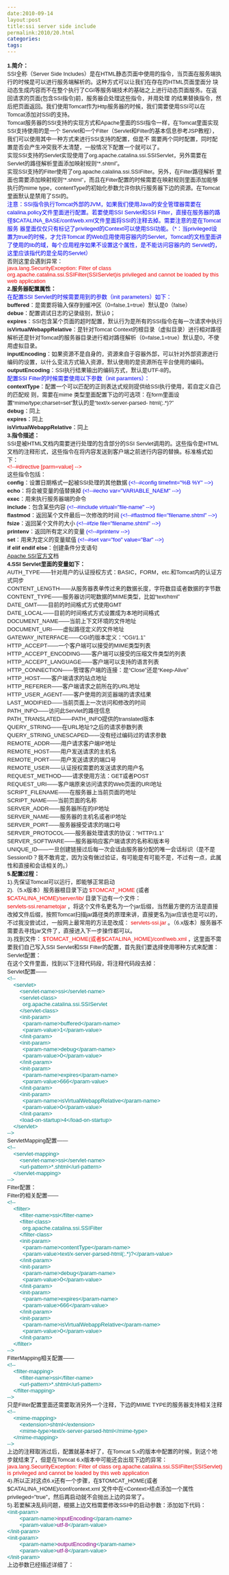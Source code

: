 ```yaml
---
date:2010-09-14
layout:post
title:ssi server side include
permalink:2010/20.html
categories:
tags:
---
```



<p><span style="">   <div style="font-family: Arial; font-size: 12px; line-height: normal;">   <span style="line-height: normal; font-size: small;"><strong style="line-height: normal;">1.简介：</strong></span>  </div>   <div style="font-family: Arial; font-size: 12px; line-height: normal;">   <span style="line-height: normal; font-size: small;"> SSI全称（Server Side Includes）是在HTML静态页面中使用的指令，当页面在服务端执行的时候是可以进行服务端解析的。这种方式可以让我们在存在的HTML页面里面分 块动态生成内容而不在整个执行了CGI等服务端技术的基础之上进行动态页面服务。在返回请求的页面(包含SSI指令)前，服务器会处理这些指令，并用处理 的结果替换指令，然后把页面返回。我们使用Tomcat作为Http服务器的时候，我们需要使用SSI可以在Tomcat添加对SSI的支持。</span>  </div>   <div style="font-family: Arial; font-size: 12px; line-height: normal;">   <span style="line-height: normal; font-size: small;"> Tomcat服务器的SSI支持的实现方式和Apache里面的SSI指令一样，在Tomcat里面实现SSI支持使用的是一个 Servlet和一个Filter（Servlet和Filter的基本信息参考JSP教程），我们可以使用其中一种方式来进行SSI支持的配置，但是不 需要两个同时配置，同时配置是否会产生冲突我不太清楚，一般情况下配置一个就可以了。</span>  </div>   <div style="font-family: Arial; font-size: 12px; line-height: normal;">   <span style="line-height: normal; font-size: small;"> 实现SSI支持的Servlet实现使用了org.apache.catalina.ssi.SSIServlet，另外需要在Servlet的路径解析里面添加映射规则“*.shtml”。</span>  </div>   <div style="font-family: Arial; font-size: 12px; line-height: normal;">   <span style="line-height: normal; font-size: small;"> 实现SSI支持的Filter使用了org.apache.calalina.ssi.SSIFilter。另外，在Filter路径解析 里面也需要添加映射规则“*.shtml”，而且在Filter配置的时候需要在映射规则里面添加能够执行的mime type，contentType的初始化参数允许你执行服务器下边的资源。在Tomcat里面默认是禁用了SSI的。</span>  </div>   <div style="font-family: Arial; font-size: 12px; line-height: normal;">    <span style="line-height: normal; font-size: small;"> </span>   <span style="line-height: normal; color: #0000f0; font-size: small;">注意：SSI指令执行Tomcat外部的JVM，如果我们使用Java的安全管理器需要在 calalina.policy文件里面进行配置。若要使用SSI Servlet和SSI Filter，直接在服务器的路径$CATALINA_BASE/conf/web.xml文件里面将SSI的注释去掉。需要注意的是在Tomcat服务 器里面仅仅只有标记了privileged的Context可以使用SSI功能。（*：当privileged设置为true的时候，才允许Tomcat 的Web应用使用容器内的Servlet，Tomcat的文档里面讲了使用的lib的域，每个应用程序如果不设置这个属性，是不能访问容器内的 Servlet的，这里应该指代的是全局的Servlet）</span>   </div>   <div style="font-family: Arial; font-size: 12px; line-height: normal;">   <span style="line-height: normal; font-size: small;"> 否则这里会遇到异常：</span>  </div>   <div style="font-family: Arial; font-size: 12px; line-height: normal;">    <span style="line-height: normal; font-size: small;"> </span>   <span style="line-height: normal; color: #f00000; font-size: small;">java.lang.SecurityException: Filter of class org.apache.catalina.ssi.SSIFilter(SSIServlet)is privileged and cannot be loaded by this web application</span>   </div>   <div style="font-family: Arial; font-size: 12px; line-height: normal;">   <span style="line-height: normal; font-size: small;"><strong style="line-height: normal;">2.服务器配置属性：</strong></span>  </div>   <div style="font-family: Arial; font-size: 12px; line-height: normal;">   <span style="line-height: normal; color: #0000f0; font-size: small;">在配置SSI Servlet的时候需要用到的参数（init parameters）如下：</span>  </div>   <div style="font-family: Arial; font-size: 12px; line-height: normal;">   <span style="line-height: normal; font-size: small;"><strong style="line-height: normal;">buffered</strong>：是需要将输入保存到缓冲区（0=false,1=true）默认是0（false）</span>  </div>   <div style="font-family: Arial; font-size: 12px; line-height: normal;">   <span style="line-height: normal; font-size: small;"><strong style="line-height: normal;">debue</strong>：配置调试日志的记录级别，默认0；</span>  </div>   <div style="font-family: Arial; font-size: 12px; line-height: normal;">   <span style="line-height: normal; font-size: small;"><strong style="line-height: normal;">expires</strong>：SSI包含某个页面的超时配置，默认行为是所有的SSI指令在每一次请求中执行</span>  </div>   <div style="font-family: Arial; font-size: 12px; line-height: normal;">   <span style="line-height: normal; font-size: small;"><strong style="line-height: normal;">isVirtualWebappRelative</strong>：是针对Tomcat Context的根目录（虚拟目录）进行相对路径解析还是针对Tomcat的服务器目录进行相对路径解析（0=false,1=true）默认是0，不使用虚拟目录。</span>  </div>   <div style="font-family: Arial; font-size: 12px; line-height: normal;">   <span style="line-height: normal; font-size: small;"><strong style="line-height: normal;">inputEncoding</strong>：如果资源不是自身的，资源来自于容器外部，可以针对外部资源进行编码的设置，以什么变法方式输入资源，默认使用的是资源所在平台使用的编码。</span>  </div>   <div style="font-family: Arial; font-size: 12px; line-height: normal;">   <span style="line-height: normal; font-size: small;"><strong style="line-height: normal;">outputEncoding</strong>：SSI执行结果输出的编码方式，默认是UTF-8的。</span>  </div>   <div style="font-family: Arial; font-size: 12px; line-height: normal;">   <span style="line-height: normal; color: #0000f0; font-size: small;">配置SSI Filter的时候需要使用以下参数（init paramters）：</span>  </div>   <div style="font-family: Arial; font-size: 12px; line-height: normal;">   <span style="line-height: normal; font-size: small;"><strong style="line-height: normal;">contextType</strong>：配置一个可以匹配的正则表达式规则提供给SSI执行使用，若自定义自己的匹配规 则，需要在mime 类型里面配置下边的可选项：在form里面设置“mime/type;charset=set”默认的是“text/x-server-parsed- html(;.*)?”</span>  </div>   <div style="font-family: Arial; font-size: 12px; line-height: normal;">   <span style="line-height: normal; font-size: small;"><strong style="line-height: normal;">debug</strong>：同上</span>  </div>   <div style="font-family: Arial; font-size: 12px; line-height: normal;">   <span style="line-height: normal; font-size: small;"><strong style="line-height: normal;">expires</strong>：同上</span>  </div>   <div style="font-family: Arial; font-size: 12px; line-height: normal;">   <span style="line-height: normal; font-size: small;"><strong style="line-height: normal;">isVirtualWebappRelative</strong>：同上</span>  </div>   <div style="font-family: Arial; font-size: 12px; line-height: normal;">   <span style="line-height: normal; font-size: small;"><strong style="line-height: normal;">3.指令描述：</strong></span>  </div>   <div style="font-family: Arial; font-size: 12px; line-height: normal;">   <span style="line-height: normal; font-size: small;">SSI是被HTML文档内需要进行处理的包含部分的SSI Servlet调用的。这些指令是HTML文档的注释形式，这些指令在将内容发送到客户端之前进行内容的替换。标准格式如下：</span>  </div>   <div style="font-family: Arial; font-size: 12px; line-height: normal;">   <span style="line-height: normal; color: #f00000; font-size: small;">&lt;!--#directive [parm=value] --&gt;</span>  </div>   <div style="font-family: Arial; font-size: 12px; line-height: normal;">   <span style="line-height: normal; font-size: small;">这些指令包括：</span>  </div>   <div style="font-family: Arial; font-size: 12px; line-height: normal;">    <span style="line-height: normal; font-size: small;"><strong style="line-height: normal;">config</strong>：设置日期格式一起被SSI处理的其他数据</span>   <span style="line-height: normal; color: #0000f0; font-size: small;">(&lt;!--#config timefmt=&quot;%B %Y&quot; --&gt;)</span>   </div>   <div style="font-family: Arial; font-size: 12px; line-height: normal;">    <span style="line-height: normal; font-size: small;"><strong style="line-height: normal;">echo</strong>：将会被变量的值替换掉</span>   <span style="line-height: normal; color: #0000f0; font-size: small;">(&lt;!--#echo var=&quot;VARIABLE_NAEM&quot; --&gt;)</span>   </div>   <div style="font-family: Arial; font-size: 12px; line-height: normal;">   <span style="line-height: normal; font-size: small;"><strong style="line-height: normal;">exec</strong>：用来执行服务器端的命令</span>  </div>   <div style="font-family: Arial; font-size: 12px; line-height: normal;">    <span style="line-height: normal; font-size: small;"><strong style="line-height: normal;">include</strong>：包含某些内容</span>   <span style="line-height: normal; color: #0000f0; font-size: small;">(&lt;!--#include virtual=&quot;file-name&quot; --&gt;)</span>   </div>   <div style="font-family: Arial; font-size: 12px; line-height: normal;">    <span style="line-height: normal; font-size: small;"><strong style="line-height: normal;">flastmod</strong>：返回某个文件最后一次修改的时间</span>   <span style="line-height: normal; color: #0000f0; font-size: small;">(&lt;!--#flastmod file=&quot;filename.shtml&quot; --&gt;)</span>   </div>   <div style="font-family: Arial; font-size: 12px; line-height: normal;">    <span style="line-height: normal; font-size: small;"><strong style="line-height: normal;">fsize</strong>：返回某个文件的大小</span>   <span style="line-height: normal; color: #0000f0; font-size: small;">(&lt;!--#fzie file=&quot;filename.shtml&quot; --&gt;)</span>   </div>   <div style="font-family: Arial; font-size: 12px; line-height: normal;">    <span style="line-height: normal; font-size: small;"><strong style="line-height: normal;">printenv</strong>：返回所有定义的变量</span>   <span style="line-height: normal; color: #0000f0; font-size: small;">(&lt;!--#printenv --&gt;)</span>   </div>   <div style="font-family: Arial; font-size: 12px; line-height: normal;">    <span style="line-height: normal; font-size: small;"><strong style="line-height: normal;">set</strong>：用来为定义的变量赋值</span>   <span style="line-height: normal; color: #0000f0; font-size: small;">(&lt;!--#set var=&quot;foo&quot; value=&quot;Bar&quot; --&gt;)</span>   </div>   <div style="font-family: Arial; font-size: 12px; line-height: normal;">   <span style="line-height: normal; font-size: small;"><strong style="line-height: normal;">if elif endif else</strong>：创建条件分支语句</span>  </div>   <div style="font-family: Arial; font-size: 12px; line-height: normal;">   <span style="line-height: normal; font-size: small;"><a style="line-height: normal;" href="http://httpd.apache.org/docs/1.3/howto/ssi.html">Apache SSI官方文</a>档</span>  </div>   <div style="font-family: Arial; font-size: 12px; line-height: normal;">   <span style="line-height: normal; font-size: small;"><strong style="line-height: normal;">4.SSI Servlet里面的变量如下：</strong></span>  </div>   <div style="font-family: Arial; font-size: 12px; line-height: normal;">   <span style="line-height: normal; font-size: small;">AUTH_TYPE——针对用户的认证授权方式：BASIC，FORM，etc.和Tomcat内的认证方式同步</span>  </div>   <div style="font-family: Arial; font-size: 12px; line-height: normal;">   <span style="line-height: normal; font-size: small;">CONTENT_LENGTH——从服务器表单传过来的数据长度，字符数目或者数据的字节数</span>  </div>   <div style="font-family: Arial; font-size: 12px; line-height: normal;">   <span style="line-height: normal; font-size: small;">CONTENT_TYPE——服务器访问呢数据的MIME类型，比如“text/html”</span>  </div>   <div style="font-family: Arial; font-size: 12px; line-height: normal;">   <span style="line-height: normal; font-size: small;">DATE_GMT——目前的时间格式方式使用GMT</span>  </div>   <div style="font-family: Arial; font-size: 12px; line-height: normal;">   <span style="line-height: normal; font-size: small;">DATE_LOCAL——目前的时间格式方式设置成为本地时间格式</span>  </div>   <div style="font-family: Arial; font-size: 12px; line-height: normal;">   <span style="line-height: normal; font-size: small;">DOCUMENT_NAME——当前上下文环境的文件地址</span>  </div>   <div style="font-family: Arial; font-size: 12px; line-height: normal;">   <span style="line-height: normal; font-size: small;">DOCUMENT_URI——虚拟路径定义的文件地址</span>  </div>   <div style="font-family: Arial; font-size: 12px; line-height: normal;">   <span style="line-height: normal; font-size: small;">GATEWAY_INTERFACE——CGI的版本定义：“CGI/1.1”</span>  </div>   <div style="font-family: Arial; font-size: 12px; line-height: normal;">   <span style="line-height: normal; font-size: small;">HTTP_ACCEPT——一个客户端可以接受的MIME类型列表</span>  </div>   <div style="font-family: Arial; font-size: 12px; line-height: normal;">   <span style="line-height: normal; font-size: small;">HTTP_ACCEPT_ENCODING——客户端可以接受的压缩文件类型的列表</span>  </div>   <div style="font-family: Arial; font-size: 12px; line-height: normal;">   <span style="line-height: normal; font-size: small;">HTTP_ACCEPT_LANGUAGE——客户端可以支持的语言列表</span>  </div>   <div style="font-family: Arial; font-size: 12px; line-height: normal;">   <span style="line-height: normal; font-size: small;">HTTP_CONNECTION——管理客户端的连接：是“Close”还是“Keep-Alive”</span>  </div>   <div style="font-family: Arial; font-size: 12px; line-height: normal;">   <span style="line-height: normal; font-size: small;">HTTP_HOST——客户端请求的站点地址</span>  </div>   <div style="font-family: Arial; font-size: 12px; line-height: normal;">   <span style="line-height: normal; font-size: small;">HTTP_REFERER——客户端请求之前所在的URL地址</span>  </div>   <div style="font-family: Arial; font-size: 12px; line-height: normal;">   <span style="line-height: normal; font-size: small;">HTTP_USER_AGENT——客户使用的浏览器端的请求结果</span>  </div>   <div style="font-family: Arial; font-size: 12px; line-height: normal;">   <span style="line-height: normal; font-size: small;">LAST_MODIFIED——当前页面上一次访问和修改的时间</span>  </div>   <div style="font-family: Arial; font-size: 12px; line-height: normal;">   <span style="line-height: normal; font-size: small;">PATH_INFO——访问此Servlet的路径信息</span>  </div>   <div style="font-family: Arial; font-size: 12px; line-height: normal;">   <span style="line-height: normal; font-size: small;">PATH_TRANSLATED——PATH_INFO提供的translated版本</span>  </div>   <div style="font-family: Arial; font-size: 12px; line-height: normal;">   <span style="line-height: normal; font-size: small;">QUERY_STRING——在URL地址?之后的请求参数列表</span>  </div>   <div style="font-family: Arial; font-size: 12px; line-height: normal;">   <span style="line-height: normal; font-size: small;">QUERY_STRING_UNESCAPED——没有经过编码过的请求参数</span>  </div>   <div style="font-family: Arial; font-size: 12px; line-height: normal;">   <span style="line-height: normal; font-size: small;">REMOTE_ADDR——用户请求客户端IP地址</span>  </div>   <div style="font-family: Arial; font-size: 12px; line-height: normal;">   <span style="line-height: normal; font-size: small;">REMOTE_HOST——用户发送请求的主机名</span>  </div>   <div style="font-family: Arial; font-size: 12px; line-height: normal;">   <span style="line-height: normal; font-size: small;">REMOTE_PORT——用户发送请求的端口号</span>  </div>   <div style="font-family: Arial; font-size: 12px; line-height: normal;">   <span style="line-height: normal; font-size: small;">REMOTE_USER——认证授权需要的发送请求的用户名</span>  </div>   <div style="font-family: Arial; font-size: 12px; line-height: normal;">   <span style="line-height: normal; font-size: small;">REQUEST_METHOD——请求使用方法：GET或者POST</span>  </div>   <div style="font-family: Arial; font-size: 12px; line-height: normal;">   <span style="line-height: normal; font-size: small;">REQUEST_URI——客户端原来访问请求的Web页面的URI地址</span>  </div>   <div style="font-family: Arial; font-size: 12px; line-height: normal;">   <span style="line-height: normal; font-size: small;">SCRIPT_FILENAME——在服务器上当前页面的地址</span>  </div>   <div style="font-family: Arial; font-size: 12px; line-height: normal;">   <span style="line-height: normal; font-size: small;">SCRIPT_NAME——当前页面的名称</span>  </div>   <div style="font-family: Arial; font-size: 12px; line-height: normal;">   <span style="line-height: normal; font-size: small;">SERVER_ADDR——服务器所在的IP地址</span>  </div>   <div style="font-family: Arial; font-size: 12px; line-height: normal;">   <span style="line-height: normal; font-size: small;">SERVER_NAME——服务器的主机名或者IP地址</span>  </div>   <div style="font-family: Arial; font-size: 12px; line-height: normal;">   <span style="line-height: normal; font-size: small;">SERVER_PORT——服务器接受请求的端口号</span>  </div>   <div style="font-family: Arial; font-size: 12px; line-height: normal;">   <span style="line-height: normal; font-size: small;">SERVER_PROTOCOL——服务器处理请求的协议：“HTTP/1.1”</span>  </div>   <div style="font-family: Arial; font-size: 12px; line-height: normal;">   <span style="line-height: normal; font-size: small;">SERVER_SOFTWARE——服务器响应客户端请求的名称和版本号</span>  </div>   <div style="font-family: Arial; font-size: 12px; line-height: normal;">   <span style="line-height: normal; font-size: small;">UNIQUE_ID——一旦创建链接过后每一次会话由服务器分配的唯一会话标识（是不是SessionID？我不敢肯定，因为没有做过验证，有可能是有可能不是，不过有一点，此属性和直接和会话相关的。）</span>  </div>   <div style="font-family: Arial; font-size: 12px; line-height: normal;">   <span style="line-height: normal; font-size: small;"><strong style="line-height: normal;">5.配置过程：</strong></span>  </div>   <div style="font-family: Arial; font-size: 12px; line-height: normal;">   <span style="line-height: normal; font-size: small;">1).先保证Tomcat可以运行，即能够正常启动</span>  </div>   <div style="font-family: Arial; font-size: 12px; line-height: normal;">    <span style="line-height: normal; font-size: small;">2).（5.x版本）服务器根目录下边</span>   <span style="line-height: normal; color: #f00000; font-size: small;">$TOMCAT_HOME</span>   <span style="line-height: normal; font-size: small;">(或者</span>   <span style="line-height: normal; color: #f00000; font-size: small;">$CATALINA_HOME)/server/lib/</span>   <span style="line-height: normal; font-size: small;">目录下边有一个文件：</span>   </div>   <div style="font-family: Arial; font-size: 12px; line-height: normal;">    <span style="line-height: normal; color: #f00000; font-size: small;">servlets-ssi.renametojar</span>   <span style="line-height: normal; font-size: small;">，将这个文件名更名为一个jar后缀，当然最方便的方法是直接改掉文件后缀，按照Tomcat扫描jar路径类的原理来讲，直接更名为jar应该也是可以的，不过我没尝试过，一般网上最常用的方法是改成：</span>   <span style="line-height: normal; color: #f00000; font-size: small;">servlets-ssi.jar</span>   <span style="line-height: normal; font-size: small;">。（6.x版本）服务器不需要去寻找jar文件了，直接进入下一步操作都可以。</span>   </div>   <div style="font-family: Arial; font-size: 12px; line-height: normal;">    <span style="line-height: normal; font-size: small;">3).找到文件：</span>   <span style="line-height: normal; color: #f00000; font-size: small;">$TOMCAT_HOME(或者$CATALINA_HOME)/conf/web.xml</span>   <span style="line-height: normal; font-size: small;">，这里面不需要我们自己写入SSI Servlet和SSI Filter的配置，首先我们要选择使用哪种方式来配置：</span>   </div>   <div style="font-family: Arial; font-size: 12px; line-height: normal;">   <span style="line-height: normal; font-size: small;">Servlet配置：</span>  </div>   <div style="font-family: Arial; font-size: 12px; line-height: normal;">   <span style="line-height: normal; font-size: small;"> 在这个文件里面，找到以下注释代码段，将注释代码段去掉：</span>  </div>   <div style="font-family: Arial; font-size: 12px; line-height: normal;">   <span style="line-height: normal; font-size: small;">Servlet配置——</span>  </div>   <div style="font-family: Arial; font-size: 12px; line-height: normal;">   <span style="line-height: normal; color: #008080; font-size: small;">&lt;!--</span>  </div>   <div style="font-family: Arial; font-size: 12px; line-height: normal;">   <span style="line-height: normal; color: #008080; font-size: small;">&nbsp;&nbsp;&nbsp; &lt;servlet&gt;</span>  </div>   <div style="font-family: Arial; font-size: 12px; line-height: normal;">   <span style="line-height: normal; color: #008080; font-size: small;">&nbsp;&nbsp;&nbsp;&nbsp;&nbsp;&nbsp;&nbsp; &lt;servlet-name&gt;ssi&lt;/servlet-name&gt;</span>  </div>   <div style="font-family: Arial; font-size: 12px; line-height: normal;">   <span style="line-height: normal; color: #008080; font-size: small;">&nbsp;&nbsp;&nbsp;&nbsp;&nbsp;&nbsp;&nbsp; &lt;servlet-class&gt;</span>  </div>   <div style="font-family: Arial; font-size: 12px; line-height: normal;">   <span style="line-height: normal; color: #008080; font-size: small;">&nbsp;&nbsp;&nbsp;&nbsp;&nbsp;&nbsp;&nbsp;&nbsp;&nbsp; org.apache.catalina.ssi.SSIServlet</span>  </div>   <div style="font-family: Arial; font-size: 12px; line-height: normal;">   <span style="line-height: normal; color: #008080; font-size: small;">&nbsp;&nbsp;&nbsp;&nbsp;&nbsp;&nbsp;&nbsp; &lt;/servlet-class&gt;</span>  </div>   <div style="font-family: Arial; font-size: 12px; line-height: normal;">   <span style="line-height: normal; color: #008080; font-size: small;">&nbsp;&nbsp;&nbsp;&nbsp;&nbsp;&nbsp;&nbsp; &lt;init-param&gt;</span>  </div>   <div style="font-family: Arial; font-size: 12px; line-height: normal;">   <span style="line-height: normal; color: #008080; font-size: small;">&nbsp;&nbsp;&nbsp;&nbsp;&nbsp;&nbsp;&nbsp;&nbsp;&nbsp; &lt;param-name&gt;buffered&lt;/param-name&gt;</span>  </div>   <div style="font-family: Arial; font-size: 12px; line-height: normal;">   <span style="line-height: normal; color: #008080; font-size: small;">&nbsp;&nbsp;&nbsp;&nbsp;&nbsp;&nbsp;&nbsp;&nbsp;&nbsp; &lt;param-value&gt;1&lt;/param-value&gt;</span>  </div>   <div style="font-family: Arial; font-size: 12px; line-height: normal;">   <span style="line-height: normal; color: #008080; font-size: small;">&nbsp;&nbsp;&nbsp;&nbsp;&nbsp;&nbsp;&nbsp; &lt;/init-param&gt;</span>  </div>   <div style="font-family: Arial; font-size: 12px; line-height: normal;">   <span style="line-height: normal; color: #008080; font-size: small;">&nbsp;&nbsp;&nbsp;&nbsp;&nbsp;&nbsp;&nbsp; &lt;init-param&gt;</span>  </div>   <div style="font-family: Arial; font-size: 12px; line-height: normal;">   <span style="line-height: normal; color: #008080; font-size: small;">&nbsp;&nbsp;&nbsp;&nbsp;&nbsp;&nbsp;&nbsp;&nbsp;&nbsp; &lt;param-name&gt;debug&lt;/param-name&gt;</span>  </div>   <div style="font-family: Arial; font-size: 12px; line-height: normal;">   <span style="line-height: normal; color: #008080; font-size: small;">&nbsp;&nbsp;&nbsp;&nbsp;&nbsp;&nbsp;&nbsp;&nbsp;&nbsp; &lt;param-value&gt;0&lt;/param-value&gt;</span>  </div>   <div style="font-family: Arial; font-size: 12px; line-height: normal;">   <span style="line-height: normal; color: #008080; font-size: small;">&nbsp;&nbsp;&nbsp;&nbsp;&nbsp;&nbsp;&nbsp; &lt;/init-param&gt;</span>  </div>   <div style="font-family: Arial; font-size: 12px; line-height: normal;">   <span style="line-height: normal; color: #008080; font-size: small;">&nbsp;&nbsp;&nbsp;&nbsp;&nbsp;&nbsp;&nbsp; &lt;init-param&gt;</span>  </div>   <div style="font-family: Arial; font-size: 12px; line-height: normal;">   <span style="line-height: normal; color: #008080; font-size: small;">&nbsp;&nbsp;&nbsp;&nbsp;&nbsp;&nbsp;&nbsp;&nbsp;&nbsp; &lt;param-name&gt;expires&lt;/param-name&gt;</span>  </div>   <div style="font-family: Arial; font-size: 12px; line-height: normal;">   <span style="line-height: normal; color: #008080; font-size: small;">&nbsp;&nbsp;&nbsp;&nbsp;&nbsp;&nbsp;&nbsp;&nbsp;&nbsp; &lt;param-value&gt;666&lt;/param-value&gt;</span>  </div>   <div style="font-family: Arial; font-size: 12px; line-height: normal;">   <span style="line-height: normal; color: #008080; font-size: small;">&nbsp;&nbsp;&nbsp;&nbsp;&nbsp;&nbsp;&nbsp; &lt;/init-param&gt;</span>  </div>   <div style="font-family: Arial; font-size: 12px; line-height: normal;">   <span style="line-height: normal; color: #008080; font-size: small;">&nbsp;&nbsp;&nbsp;&nbsp;&nbsp;&nbsp;&nbsp; &lt;init-param&gt;</span>  </div>   <div style="font-family: Arial; font-size: 12px; line-height: normal;">   <span style="line-height: normal; color: #008080; font-size: small;">&nbsp;&nbsp;&nbsp;&nbsp;&nbsp;&nbsp;&nbsp;&nbsp;&nbsp; &lt;param-name&gt;isVirtualWebappRelative&lt;/param-name&gt;</span>  </div>   <div style="font-family: Arial; font-size: 12px; line-height: normal;">   <span style="line-height: normal; color: #008080; font-size: small;">&nbsp;&nbsp;&nbsp;&nbsp;&nbsp;&nbsp;&nbsp;&nbsp;&nbsp; &lt;param-value&gt;0&lt;/param-value&gt;</span>  </div>   <div style="font-family: Arial; font-size: 12px; line-height: normal;">   <span style="line-height: normal; color: #008080; font-size: small;">&nbsp;&nbsp;&nbsp;&nbsp;&nbsp;&nbsp;&nbsp; &lt;/init-param&gt;</span>  </div>   <div style="font-family: Arial; font-size: 12px; line-height: normal;">   <span style="line-height: normal; color: #008080; font-size: small;">&nbsp;&nbsp;&nbsp;&nbsp;&nbsp;&nbsp;&nbsp; &lt;load-on-startup&gt;4&lt;/load-on-startup&gt;</span>  </div>   <div style="font-family: Arial; font-size: 12px; line-height: normal;">   <span style="line-height: normal; color: #008080; font-size: small;">&nbsp;&nbsp;&nbsp; &lt;/servlet&gt;</span>  </div>   <div style="font-family: Arial; font-size: 12px; line-height: normal;">   <span style="line-height: normal; color: #008080; font-size: small;">--&gt;</span>  </div>   <div style="font-family: Arial; font-size: 12px; line-height: normal;">   <span style="line-height: normal; font-size: small;">ServletMapping配置——</span>  </div>   <div style="font-family: Arial; font-size: 12px; line-height: normal;">   <span style="line-height: normal; color: #008080; font-size: small;">&lt;!--</span>  </div>   <div style="font-family: Arial; font-size: 12px; line-height: normal;">   <span style="line-height: normal; color: #008080; font-size: small;">&nbsp;&nbsp;&nbsp; &lt;servlet-mapping&gt;</span>  </div>   <div style="font-family: Arial; font-size: 12px; line-height: normal;">   <span style="line-height: normal; color: #008080; font-size: small;">&nbsp;&nbsp;&nbsp;&nbsp;&nbsp;&nbsp;&nbsp; &lt;servlet-name&gt;ssi&lt;/servlet-name&gt;</span>  </div>   <div style="font-family: Arial; font-size: 12px; line-height: normal;">   <span style="line-height: normal; color: #008080; font-size: small;">&nbsp;&nbsp;&nbsp;&nbsp;&nbsp;&nbsp;&nbsp; &lt;url-pattern&gt;*.shtml&lt;/url-pattern&gt;</span>  </div>   <div style="font-family: Arial; font-size: 12px; line-height: normal;">   <span style="line-height: normal; color: #008080; font-size: small;">&nbsp;&nbsp;&nbsp; &lt;/servlet-mapping&gt;</span>  </div>   <div style="font-family: Arial; font-size: 12px; line-height: normal;">   <span style="line-height: normal; color: #008080; font-size: small;">--&gt;</span>  </div>   <div style="font-family: Arial; font-size: 12px; line-height: normal;">   <span style="line-height: normal; font-size: small;">Filter配置：</span>  </div>   <div style="font-family: Arial; font-size: 12px; line-height: normal;">   <span style="line-height: normal; font-size: small;">Filter的相关配置——</span>  </div>   <div style="font-family: Arial; font-size: 12px; line-height: normal;">   <span style="line-height: normal; color: #008080; font-size: small;">&lt;!--</span>  </div>   <div style="font-family: Arial; font-size: 12px; line-height: normal;">   <span style="line-height: normal; color: #008080; font-size: small;">&nbsp;&nbsp;&nbsp; &lt;filter&gt;</span>  </div>   <div style="font-family: Arial; font-size: 12px; line-height: normal;">   <span style="line-height: normal; color: #008080; font-size: small;">&nbsp;&nbsp;&nbsp;&nbsp;&nbsp;&nbsp;&nbsp; &lt;filter-name&gt;ssi&lt;/filter-name&gt;</span>  </div>   <div style="font-family: Arial; font-size: 12px; line-height: normal;">   <span style="line-height: normal; color: #008080; font-size: small;">&nbsp;&nbsp;&nbsp;&nbsp;&nbsp;&nbsp;&nbsp; &lt;filter-class&gt;</span>  </div>   <div style="font-family: Arial; font-size: 12px; line-height: normal;">   <span style="line-height: normal; color: #008080; font-size: small;">&nbsp;&nbsp;&nbsp;&nbsp;&nbsp;&nbsp;&nbsp;&nbsp;&nbsp; org.apache.catalina.ssi.SSIFilter</span>  </div>   <div style="font-family: Arial; font-size: 12px; line-height: normal;">   <span style="line-height: normal; color: #008080; font-size: small;">&nbsp;&nbsp;&nbsp;&nbsp;&nbsp;&nbsp;&nbsp; &lt;/filter-class&gt;</span>  </div>   <div style="font-family: Arial; font-size: 12px; line-height: normal;">   <span style="line-height: normal; color: #008080; font-size: small;">&nbsp;&nbsp;&nbsp;&nbsp;&nbsp;&nbsp;&nbsp; &lt;init-param&gt;</span>  </div>   <div style="font-family: Arial; font-size: 12px; line-height: normal;">   <span style="line-height: normal; color: #008080; font-size: small;">&nbsp;&nbsp;&nbsp;&nbsp;&nbsp;&nbsp;&nbsp;&nbsp;&nbsp; &lt;param-name&gt;contentType&lt;/param-name&gt;</span>  </div>   <div style="font-family: Arial; font-size: 12px; line-height: normal;">   <span style="line-height: normal; color: #008080; font-size: small;">&nbsp;&nbsp;&nbsp;&nbsp;&nbsp;&nbsp;&nbsp;&nbsp;&nbsp; &lt;param-value&gt;text/x-server-parsed-html(;.*)?&lt;/param-value&gt;</span>  </div>   <div style="font-family: Arial; font-size: 12px; line-height: normal;">   <span style="line-height: normal; color: #008080; font-size: small;">&nbsp;&nbsp;&nbsp;&nbsp;&nbsp;&nbsp;&nbsp; &lt;/init-param&gt;</span>  </div>   <div style="font-family: Arial; font-size: 12px; line-height: normal;">   <span style="line-height: normal; color: #008080; font-size: small;">&nbsp;&nbsp;&nbsp;&nbsp;&nbsp;&nbsp;&nbsp; &lt;init-param&gt;</span>  </div>   <div style="font-family: Arial; font-size: 12px; line-height: normal;">   <span style="line-height: normal; color: #008080; font-size: small;">&nbsp;&nbsp;&nbsp;&nbsp;&nbsp;&nbsp;&nbsp;&nbsp;&nbsp; &lt;param-name&gt;debug&lt;/param-name&gt;</span>  </div>   <div style="font-family: Arial; font-size: 12px; line-height: normal;">   <span style="line-height: normal; color: #008080; font-size: small;">&nbsp;&nbsp;&nbsp;&nbsp;&nbsp;&nbsp;&nbsp;&nbsp;&nbsp; &lt;param-value&gt;0&lt;/param-value&gt;</span>  </div>   <div style="font-family: Arial; font-size: 12px; line-height: normal;">   <span style="line-height: normal; color: #008080; font-size: small;">&nbsp;&nbsp;&nbsp;&nbsp;&nbsp;&nbsp;&nbsp; &lt;/init-param&gt;</span>  </div>   <div style="font-family: Arial; font-size: 12px; line-height: normal;">   <span style="line-height: normal; color: #008080; font-size: small;">&nbsp;&nbsp;&nbsp;&nbsp;&nbsp;&nbsp;&nbsp; &lt;init-param&gt;</span>  </div>   <div style="font-family: Arial; font-size: 12px; line-height: normal;">   <span style="line-height: normal; color: #008080; font-size: small;">&nbsp;&nbsp;&nbsp;&nbsp;&nbsp;&nbsp;&nbsp;&nbsp;&nbsp; &lt;param-name&gt;expires&lt;/param-name&gt;</span>  </div>   <div style="font-family: Arial; font-size: 12px; line-height: normal;">   <span style="line-height: normal; color: #008080; font-size: small;">&nbsp;&nbsp;&nbsp;&nbsp;&nbsp;&nbsp;&nbsp;&nbsp;&nbsp; &lt;param-value&gt;666&lt;/param-value&gt;</span>  </div>   <div style="font-family: Arial; font-size: 12px; line-height: normal;">   <span style="line-height: normal; color: #008080; font-size: small;">&nbsp;&nbsp;&nbsp;&nbsp;&nbsp;&nbsp;&nbsp; &lt;/init-param&gt;</span>  </div>   <div style="font-family: Arial; font-size: 12px; line-height: normal;">   <span style="line-height: normal; color: #008080; font-size: small;">&nbsp;&nbsp;&nbsp;&nbsp;&nbsp;&nbsp;&nbsp; &lt;init-param&gt;</span>  </div>   <div style="font-family: Arial; font-size: 12px; line-height: normal;">   <span style="line-height: normal; color: #008080; font-size: small;">&nbsp;&nbsp;&nbsp;&nbsp;&nbsp;&nbsp;&nbsp;&nbsp;&nbsp; &lt;param-name&gt;isVirtualWebappRelative&lt;/param-name&gt;</span>  </div>   <div style="font-family: Arial; font-size: 12px; line-height: normal;">   <span style="line-height: normal; color: #008080; font-size: small;">&nbsp;&nbsp;&nbsp;&nbsp;&nbsp;&nbsp;&nbsp;&nbsp;&nbsp; &lt;param-value&gt;0&lt;/param-value&gt;</span>  </div>   <div style="font-family: Arial; font-size: 12px; line-height: normal;">   <span style="line-height: normal; color: #008080; font-size: small;">&nbsp;&nbsp;&nbsp;&nbsp;&nbsp;&nbsp;&nbsp; &lt;/init-param&gt;</span>  </div>   <div style="font-family: Arial; font-size: 12px; line-height: normal;">   <span style="line-height: normal; color: #008080; font-size: small;">&nbsp;&nbsp;&nbsp; &lt;/filter&gt;</span>  </div>   <div style="font-family: Arial; font-size: 12px; line-height: normal;">   <span style="line-height: normal; color: #008080; font-size: small;">--&gt;</span>  </div>   <div style="font-family: Arial; font-size: 12px; line-height: normal;">   <span style="line-height: normal; font-size: small;">FilterMapping相关配置——</span>  </div>   <div style="font-family: Arial; font-size: 12px; line-height: normal;">   <span style="line-height: normal; color: #008080; font-size: small;">&lt;!--</span>  </div>   <div style="font-family: Arial; font-size: 12px; line-height: normal;">   <span style="line-height: normal; color: #008080; font-size: small;">&nbsp;&nbsp;&nbsp; &lt;filter-mapping&gt;</span>  </div>   <div style="font-family: Arial; font-size: 12px; line-height: normal;">   <span style="line-height: normal; color: #008080; font-size: small;">&nbsp;&nbsp;&nbsp;&nbsp;&nbsp;&nbsp;&nbsp; &lt;filter-name&gt;ssi&lt;/filter-name&gt;</span>  </div>   <div style="font-family: Arial; font-size: 12px; line-height: normal;">   <span style="line-height: normal; color: #008080; font-size: small;">&nbsp;&nbsp;&nbsp;&nbsp;&nbsp;&nbsp;&nbsp; &lt;url-pattern&gt;*.shtml&lt;/url-pattern&gt;</span>  </div>   <div style="font-family: Arial; font-size: 12px; line-height: normal;">   <span style="line-height: normal; color: #008080; font-size: small;">&nbsp;&nbsp;&nbsp; &lt;/filter-mapping&gt;</span>  </div>   <div style="font-family: Arial; font-size: 12px; line-height: normal;">   <span style="line-height: normal; color: #008080; font-size: small;">--&gt;</span>  </div>   <div style="font-family: Arial; font-size: 12px; line-height: normal;">   <span style="line-height: normal; font-size: small;">只是Filter配置里面还需要取消另外一个注释，下边的MIME TYPE的服务器支持相关注释</span>  </div>   <div style="font-family: Arial; font-size: 12px; line-height: normal;">   <span style="line-height: normal; color: #008080; font-size: small;">&lt;!--</span>  </div>   <div style="font-family: Arial; font-size: 12px; line-height: normal;">   <span style="line-height: normal; color: #008080; font-size: small;">&nbsp;&nbsp;&nbsp; &lt;mime-mapping&gt;</span>  </div>   <div style="font-family: Arial; font-size: 12px; line-height: normal;">   <span style="line-height: normal; color: #008080; font-size: small;">&nbsp;&nbsp;&nbsp;&nbsp;&nbsp;&nbsp;&nbsp; &lt;extension&gt;shtml&lt;/extension&gt;</span>  </div>   <div style="font-family: Arial; font-size: 12px; line-height: normal;">   <span style="line-height: normal; color: #008080; font-size: small;">&nbsp;&nbsp;&nbsp;&nbsp;&nbsp;&nbsp;&nbsp; &lt;mime-type&gt;text/x-server-parsed-html&lt;/mime-type&gt;</span>  </div>   <div style="font-family: Arial; font-size: 12px; line-height: normal;">   <span style="line-height: normal; color: #008080; font-size: small;">&nbsp;&nbsp;&nbsp; &lt;/mime-mapping&gt;</span>  </div>   <div style="font-family: Arial; font-size: 12px; line-height: normal;">   <span style="line-height: normal; color: #008080; font-size: small;">--&gt;</span>  </div>   <div style="font-family: Arial; font-size: 12px; line-height: normal;">   <span style="line-height: normal; font-size: small;"> 上边的注释取消过后，配置就基本好了，在Tomcat 5.x的版本中配置的时候，到这个地步就结束了，但是在Tomcat 6.x版本中可能还会出现下边的异常：</span>  </div>   <div style="font-family: Arial; font-size: 12px; line-height: normal;">    <span style="line-height: normal; font-size: small;"> </span>   <span style="line-height: normal; color: #f00000; font-size: small;">java.lang.SecurityException: Filter of class org.apache.catalina.ssi.SSIFilter(SSIServlet) is privileged and cannot be loaded by this web application</span>   </div>   <div style="font-family: Arial; font-size: 12px; line-height: normal;">   <span style="line-height: normal; font-size: small;">4).所以正对这点6.x还有一个步骤，在$TOMCAT_HOME(或者$CATALINA_HOME)/conf/context.xml 文件中在&lt;Context&gt;结点添加一个属性privileged=&quot;true&quot;，然后再启动就不会抛出上边的异常了。</span>  </div>   <div style="font-family: Arial; font-size: 12px; line-height: normal;">   <span style="line-height: normal; font-size: small;">5).若要解决乱码问题，根据上边文档需要修改SSI中的启动参数：添加如下代码：</span>  </div>   <div style="font-family: Arial; font-size: 12px; line-height: normal;">   <span style="line-height: normal; color: #008080; font-size: small;">&lt;init-param&gt;</span>  </div>   <div style="font-family: Arial; font-size: 12px; line-height: normal;">   <span style="line-height: normal; color: #008080; font-size: small;">&nbsp;&nbsp;&nbsp;&nbsp;&nbsp;&nbsp;&nbsp; &lt;param-name&gt;<span style="line-height: normal; color: #800080;">inputEncoding</span>&lt;/param-name&gt;</span>  </div>   <div style="font-family: Arial; font-size: 12px; line-height: normal;">   <span style="line-height: normal; color: #008080; font-size: small;">&nbsp;&nbsp;&nbsp;&nbsp;&nbsp;&nbsp;&nbsp; &lt;param-value&gt;<span style="line-height: normal; color: #800080;">utf-8</span>&lt;/param-value&gt;</span>  </div>   <div style="font-family: Arial; font-size: 12px; line-height: normal;">   <span style="line-height: normal; color: #008080; font-size: small;">&lt;/init-param&gt;</span>  </div>   <div style="font-family: Arial; font-size: 12px; line-height: normal;">   <span style="line-height: normal; color: #008080; font-size: small;">&lt;init-param&gt;</span>  </div>   <div style="font-family: Arial; font-size: 12px; line-height: normal;">   <span style="line-height: normal; color: #008080; font-size: small;">&nbsp;&nbsp;&nbsp;&nbsp;&nbsp;&nbsp;&nbsp; &lt;param-name&gt;<span style="line-height: normal; color: #800080;">outputEncoding</span>&lt;/param-name&gt;</span>  </div>   <div style="font-family: Arial; font-size: 12px; line-height: normal;">   <span style="line-height: normal; color: #008080; font-size: small;">&nbsp;&nbsp;&nbsp;&nbsp;&nbsp;&nbsp;&nbsp; &lt;param-value&gt;<span style="line-height: normal; color: #800080;">utf-8</span>&lt;/param-value&gt;</span>  </div>   <div style="font-family: Arial; font-size: 12px; line-height: normal;">   <span style="line-height: normal; color: #008080; font-size: small;">&lt;/init-param&gt;</span>  </div>   <div style="font-family: Arial; font-size: 12px; line-height: normal;">   <span style="line-height: normal; font-size: small;">上边参数已经描述详细了：</span>  </div> </span></p>